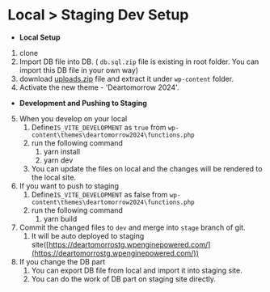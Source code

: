 # Local > Staging Dev Setup

*   **Local Setup**
1. clone[](https://github.com/benshrimpton/deartomorrow)
2. Import DB file into DB. ( `db.sql.zip` file is existing in root folder. You can import this DB file in your own way)
3. download [uploads.zip](https://deartomorrostg.wpenginepowered.com/wp-content/uploads.zip) file and extract it under `wp-content` folder.
4. Activate the new theme - 'Deartomorrow 2024'.
*   **Development and Pushing to Staging**
5. When you develop on your local
    1. Define`IS_VITE_DEVELOPMENT` as `true` from `wp-content\themes\deartomorrow2024\functions.php`
    2. run the following command
        1. yarn install
        2. yarn dev
    3. You can update the files on local and the changes will be rendered to the local site.
6. If you want to push to staging
    1. Define`IS_VITE_DEVELOPMENT` as false from `wp-content\themes\deartomorrow2024\functions.php`
    2. run the following command
        1. yarn build
7. Commit the changed files to `dev` and merge into `stage` branch of git.
    1. It will be auto deployed to staging site([https://deartomorrostg.wpenginepowered.com/](https://deartomorrostg.wpenginepowered.com/))
8. If you change the DB part
    1. You can export DB file from local and import it into staging site.
    2. You can do the work of DB part on staging site directly.

  
